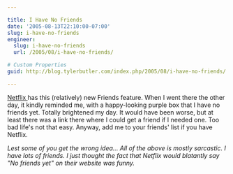 ```yaml
---

title: I Have No Friends
date: '2005-08-13T22:10:00-07:00'
slug: i-have-no-friends
engineer:
  slug: i-have-no-friends
  url: /2005/08/i-have-no-friends/

# Custom Properties
guid: http://blog.tylerbutler.com/index.php/2005/08/i-have-no-friends/

---
```


[Netflix ][2]has this (relatively) new Friends feature. When I went there the
other day, it kindly reminded me, with a happy-looking purple box that I have
no friends yet. Totally brightened my day. It would have been worse, but at
least there was a link there where I could get a friend if I needed one. Too
bad life's not that easy. Anyway, add me to your friends' list if you have
Netflix.

  
_Lest some of you get the wrong idea... All of the above is mostly sarcastic.
I have lots of friends. I just thought the fact that Netflix would blatantly
say "No friends yet" on their website was funny._

   [2]: http://www.netflix.com/ ()
